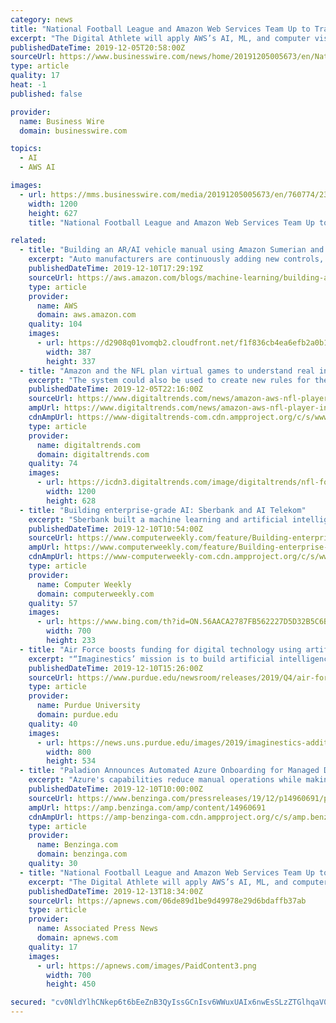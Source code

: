 ```yaml
---
category: news
title: "National Football League and Amazon Web Services Team Up to Transform Player Health and Safety Using Cloud Computing and Artificial Intelligence"
excerpt: "The Digital Athlete will apply AWS’s AI, ML, and computer vision technologies, including Amazon Rekognition, to the NFL’s data sets from numerous sources – including historical and current video feeds, player position, play type, equipment choice, playing surface, environmental factors, and aggregated and anonymized player injury ..."
publishedDateTime: 2019-12-05T20:58:00Z
sourceUrl: https://www.businesswire.com/news/home/20191205005673/en/National-Football-League-Amazon-Web-Services-Team
type: article
quality: 17
heat: -1
published: false

provider:
  name: Business Wire
  domain: businesswire.com

topics:
  - AI
  - AWS AI

images:
  - url: https://mms.businesswire.com/media/20191205005673/en/760774/23/AWS_logo_RGB.jpg
    width: 1200
    height: 627
    title: "National Football League and Amazon Web Services Team Up to Transform Player Health and Safety Using Cloud Computing and Artificial Intelligence"

related:
  - title: "Building an AR/AI vehicle manual using Amazon Sumerian and Amazon Lex"
    excerpt: "Auto manufacturers are continuously adding new controls, interfaces, and intelligence into their vehicles. They publish manuals detailing how to use these functions, but these handbooks are cumbersome. Because they consist of hundreds of pages in several languages, it can be difficult to search for relevant"
    publishedDateTime: 2019-12-10T17:29:19Z
    sourceUrl: https://aws.amazon.com/blogs/machine-learning/building-an-ar-ai-vehicle-manual-using-amazon-sumerian-and-amazon-lex/
    type: article
    provider:
      name: AWS
      domain: aws.amazon.com
    quality: 104
    images:
      - url: https://d2908q01vomqb2.cloudfront.net/f1f836cb4ea6efb2a0b1b99f41ad8b103eff4b59/2019/11/27/sumerian-lex-2.gif
        width: 387
        height: 337
  - title: "Amazon and the NFL plan virtual games to understand real injuries"
    excerpt: "The system could also be used to create new rules for the game. The Digital Athlete platform uses AWS technology, including Amazon Rekognition, to tap into the NFL’s already massive data set and video feeds. “By leveraging the breadth and depth of ..."
    publishedDateTime: 2019-12-05T22:16:00Z
    sourceUrl: https://www.digitaltrends.com/news/amazon-aws-nfl-player-injury-simulation/
    ampUrl: https://www.digitaltrends.com/news/amazon-aws-nfl-player-injury-simulation/?amp
    cdnAmpUrl: https://www-digitaltrends-com.cdn.ampproject.org/c/s/www.digitaltrends.com/news/amazon-aws-nfl-player-injury-simulation/?amp
    type: article
    provider:
      name: digitaltrends.com
      domain: digitaltrends.com
    quality: 74
    images:
      - url: https://icdn3.digitaltrends.com/image/digitaltrends/nfl-football-oakland-raiders-kansas-city-chiefs-1200x630-c-ar1.91.jpg
        width: 1200
        height: 628
  - title: "Building enterprise-grade AI: Sberbank and AI Telekom"
    excerpt: "Sberbank built a machine learning and artificial intelligence (AI) pipeline and architecture to help industrialise earlier efforts at machine learning and data science – resulting in 50% of its models getting into production in one day, rather than the seven months it took previously. Meanwhile, Austrian telecoms company A1 Telekom has ..."
    publishedDateTime: 2019-12-10T10:54:00Z
    sourceUrl: https://www.computerweekly.com/feature/Building-enterprise-grade-AI-Sberbank-and-AI-Telekom
    ampUrl: https://www.computerweekly.com/feature/Building-enterprise-grade-AI-Sberbank-and-AI-Telekom?amp=1
    cdnAmpUrl: https://www-computerweekly-com.cdn.ampproject.org/c/s/www.computerweekly.com/feature/Building-enterprise-grade-AI-Sberbank-and-AI-Telekom?amp=1
    type: article
    provider:
      name: Computer Weekly
      domain: computerweekly.com
    quality: 57
    images:
      - url: https://www.bing.com/th?id=ON.56AACA2787FB562227D5D32B5C6B0970
        width: 700
        height: 233
  - title: "Air Force boosts funding for digital technology using artificial intelligence for 3D manufacturing"
    excerpt: "“Imaginestics’ mission is to build artificial intelligence-powered solutions for managing digital assets, which aligns perfectly with the needs of the Air Force,” said Jamie Tan, CEO and co-founder of Imaginestics. Jason Mann, additive manufacturing technical lead for the 76th CMXG Reverse Engineering and Critical Tooling (REACT) lab at ..."
    publishedDateTime: 2019-12-10T15:26:00Z
    sourceUrl: https://www.purdue.edu/newsroom/releases/2019/Q4/air-force-boosts-funding-for-digital-technology-using-artificial-intelligence-for-3d-manufacturing.html
    type: article
    provider:
      name: Purdue University
      domain: purdue.edu
    quality: 40
    images:
      - url: https://news.uns.purdue.edu/images/2019/imaginestics-additiveLO.jpg
        width: 800
        height: 534
  - title: "Paladion Announces Automated Azure Onboarding for Managed Detection and Response Services"
    excerpt: "Azure's capabilities reduce manual operations while making it easier to scale over ... This speed is achieved by using Artificial Intelligence and Machine Learning to assess large volumes of data quickly. Enterprise companies from a variety of industries trust Paladion's MDR to protect their sensitive information. The benefits of this next ..."
    publishedDateTime: 2019-12-10T10:00:00Z
    sourceUrl: https://www.benzinga.com/pressreleases/19/12/p14960691/paladion-announces-automated-azure-onboarding-for-managed-detection-and-response-services
    ampUrl: https://amp.benzinga.com/amp/content/14960691
    cdnAmpUrl: https://amp-benzinga-com.cdn.ampproject.org/c/s/amp.benzinga.com/amp/content/14960691
    type: article
    provider:
      name: Benzinga.com
      domain: benzinga.com
    quality: 30
  - title: "National Football League and Amazon Web Services Team Up to Transform Player Health and Safety Using Cloud Computing and Artificial Intelligence"
    excerpt: "The Digital Athlete will apply AWS’s AI, ML, and computer vision technologies, including Amazon Rekognition, to the NFL’s data sets from numerous sources – including historical and current video feeds, player position, play type, equipment choice, playing surface, environmental factors, and aggregated and anonymized player injury ..."
    publishedDateTime: 2019-12-13T18:34:00Z
    sourceUrl: https://apnews.com/06de89d1be9d49978e29d6bdaffb37ab
    type: article
    provider:
      name: Associated Press News
      domain: apnews.com
    quality: 17
    images:
      - url: https://apnews.com/images/PaidContent3.png
        width: 700
        height: 450

secured: "cv0NldYlhCNkep6t6bEeZnB3QyIssGCnIsv6WWuxUAIx6nwEsSLzZTGlhqaV0BwqjcLZEIGAnMuH20ATHsV0ULEkjiy0VE4JR7nyHOTN5B9vTFih6wozFeyZ3+n8/77T7RfiwefRhOUPuiMJjkiBwezbqGNn24QG468+XaEtrZh+QooXDOkYThWRASqdqMGGagt/cjgXC3v56CIfIEeLLQNaz+KYlWH2+CvnTFULXMC13OETMh0Mc6JczySYEM1xKvDcFGK3IT00BPbvUNMFQw==;fXFIhFFRghh+EdoLwe+tbA=="
---
```



